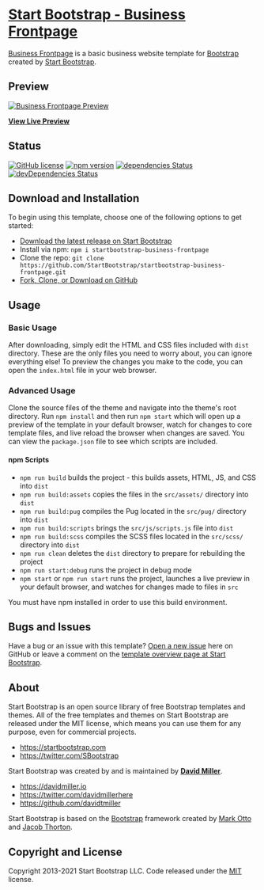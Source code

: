 # [Start Bootstrap - Business Frontpage](https://startbootstrap.com/template/business-frontpage/)

[Business Frontpage](https://startbootstrap.com/template/business-frontpage/) is a basic business website template for [Bootstrap](https://getbootstrap.com/) created by [Start Bootstrap](https://startbootstrap.com/).

## Preview

[![Business Frontpage Preview](https://assets.startbootstrap.com/img/screenshots/templates/business-frontpage.png)](https://startbootstrap.github.io/startbootstrap-business-frontpage/)

**[View Live Preview](https://startbootstrap.github.io/startbootstrap-business-frontpage/)**

## Status

[![GitHub license](https://img.shields.io/badge/license-MIT-blue.svg)](https://raw.githubusercontent.com/StartBootstrap/startbootstrap-business-frontpage/master/LICENSE)
[![npm version](https://img.shields.io/npm/v/startbootstrap-business-frontpage.svg)](https://www.npmjs.com/package/startbootstrap-business-frontpage)
[![dependencies Status](https://david-dm.org/StartBootstrap/startbootstrap-business-frontpage/status.svg)](https://david-dm.org/StartBootstrap/startbootstrap-business-frontpage)
[![devDependencies Status](https://david-dm.org/StartBootstrap/startbootstrap-business-frontpage/dev-status.svg)](https://david-dm.org/StartBootstrap/startbootstrap-business-frontpage?type=dev)

## Download and Installation

To begin using this template, choose one of the following options to get started:

* [Download the latest release on Start Bootstrap](https://startbootstrap.com/template/business-frontpage/)
* Install via npm: `npm i startbootstrap-business-frontpage`
* Clone the repo: `git clone https://github.com/StartBootstrap/startbootstrap-business-frontpage.git`
* [Fork, Clone, or Download on GitHub](https://github.com/StartBootstrap/startbootstrap-business-frontpage)

## Usage

### Basic Usage

After downloading, simply edit the HTML and CSS files included with `dist` directory. These are the only files you need to worry about, you can ignore everything else! To preview the changes you make to the code, you can open the `index.html` file in your web browser.

### Advanced Usage

Clone the source files of the theme and navigate into the theme's root directory. Run `npm install` and then run `npm start` which will open up a preview of the template in your default browser, watch for changes to core template files, and live reload the browser when changes are saved. You can view the `package.json` file to see which scripts are included.

#### npm Scripts

* `npm run build` builds the project - this builds assets, HTML, JS, and CSS into `dist`
* `npm run build:assets` copies the files in the `src/assets/` directory into `dist`
* `npm run build:pug` compiles the Pug located in the `src/pug/` directory into `dist`
* `npm run build:scripts` brings the `src/js/scripts.js` file into `dist`
* `npm run build:scss` compiles the SCSS files located in the `src/scss/` directory into `dist`
* `npm run clean` deletes the `dist` directory to prepare for rebuilding the project
* `npm run start:debug` runs the project in debug mode
* `npm start` or `npm run start` runs the project, launches a live preview in your default browser, and watches for changes made to files in `src`

You must have npm installed in order to use this build environment.

## Bugs and Issues

Have a bug or an issue with this template? [Open a new issue](https://github.com/StartBootstrap/startbootstrap-business-frontpage/issues) here on GitHub or leave a comment on the [template overview page at Start Bootstrap](https://startbootstrap.com/template/business-frontpage/).

## About

Start Bootstrap is an open source library of free Bootstrap templates and themes. All of the free templates and themes on Start Bootstrap are released under the MIT license, which means you can use them for any purpose, even for commercial projects.

* <https://startbootstrap.com>
* <https://twitter.com/SBootstrap>

Start Bootstrap was created by and is maintained by **[David Miller](https://davidmiller.io/)**.

* <https://davidmiller.io>
* <https://twitter.com/davidmillerhere>
* <https://github.com/davidtmiller>

Start Bootstrap is based on the [Bootstrap](https://getbootstrap.com/) framework created by [Mark Otto](https://twitter.com/mdo) and [Jacob Thorton](https://twitter.com/fat).

## Copyright and License

Copyright 2013-2021 Start Bootstrap LLC. Code released under the [MIT](https://github.com/StartBootstrap/startbootstrap-business-frontpage/blob/master/LICENSE) license.
